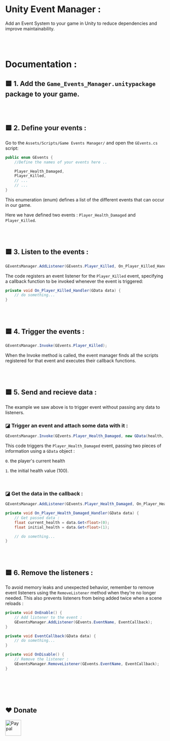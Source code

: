 # Unity Event Manager :

Add an Event System to your game in Unity to reduce dependencies and improve maintainability.

<br />
<br />

# Documentation :

## 🟦 1. Add the ```Game_Events_Manager.unitypackage``` package to your game.

<br />
<br />

## 🟦 2. Define your events :
Go to the `Assets/Scripts/Game Events Manager/` and open the `GEvents.cs` script:
```c#
public enum GEvents {
    //Define the names of your events here ..

    Player_Health_Damaged,
    Player_Killed,
    // ...
    // ...
}
```
This enumeration (enum) defines a list of the different events that can occur in our game.

Here we have defined two events : `Player_Health_Damaged` and `Player_Killed`.


<br />
<br />

## 🟦 3. Listen to the events :
```c#
GEventsManager.AddListener(GEvents.Player_Killed, On_Player_Killed_Handler);
```
The code registers an event listener for the `Player_Killed` event, specifying a callback function to be invoked whenever the event is triggered:
```c#
private void On_Player_Killed_Handler(GData data) {
    // do something...
}
```

<br />
<br />

## 🟦 4. Trigger the events :
```c#
GEventsManager.Invoke(GEvents.Player_Killed);
```
When the Invoke method is called, the event manager finds all the scripts registered for that event and executes their callback functions.

<br />
<br />

## 🟦 5. Send and recieve data :
The example we saw above is to trigger event without passing any data to listeners.
### ◪ Trigger an event and attach some data with it :
```c#
GEventsManager.Invoke(GEvents.Player_Health_Damaged, new GData(health, 100));
```
This code triggers the `Player_Health_Damaged` event, passing two pieces of information using a `GData` object : 


  `0`. the player's current health
  
  `1`. the initial health value (100).

<br />

### ◪ Get the data in the callback :
```c#
GEventsManager.AddListener(GEvents.Player_Health_Damaged, On_Player_Health_Damaged_Handler);
```
```c#
private void On_Player_Health_Damaged_Handler(GData data) {
    // Get passed data :
    float current_health = data.Get<float>(0);
    float initial_health = data.Get<float>(1);

    // do something...
}
```

<br />
<br />

## 🟦 6. Remove the listeners :
To avoid memory leaks and unexpected behavior, remember to remove event listeners using the `RemoveListener` method when they're no longer needed. This also prevents listeners from being added twice when a scene reloads :
```c#
private void OnEnable() {
    // Add listener to the event :
    GEventsManager.AddListener(GEvents.EventName, EventCallback);
}

private void EventCallback(GData data) {
    // do something...
}

private void OnDisable() {
    // Remove the listener :
    GEventsManager.RemoveListener(GEvents.EventName, EventCallback);
}
```








<br><br>
<br><br>
## ❤️ Donate

<a href="https://paypal.me/hamzaherbou" title="https://paypal.me/hamzaherbou" target="_blank"><img align="left" height="50" src="https://www.mediafire.com/convkey/72dc/iz78ys7vtfsl957zg.jpg" alt="Paypal"></a>
